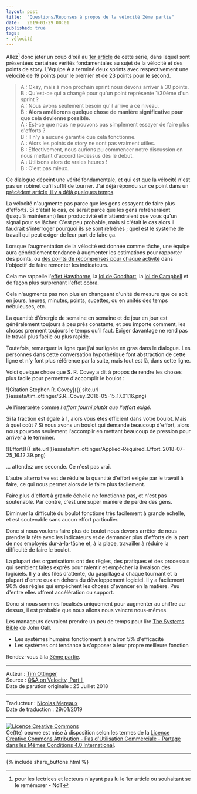 ```yaml
---
layout: post
title:  "Questions/Réponses à propos de la vélocité 2ème partie"
date:   2019-01-29 00:01
published: true
tags:
- vélocité
---
```


Allez[^1] donc jeter un coup d'œil au [1er article](http://www.les-traducteurs-agiles.org/2019/01/01/questions-reponses-a-propos-de-la-velocite-1ere-partie.html) de cette série, dans lequel sont présentées certaines vérités fondamentales au sujet de la vélocité et des points de story. L'équipe A a terminé deux sprints avec respectivement une vélocité de 19 points pour le premier et de 23 points pour le second.

> A : Okay, mais à mon prochain sprint nous devons arriver à 30 points.  
> B : Qu'est-ce qui a changé pour qu'un point représente 1/30ème d'un sprint ?  
> A : Nous avons seulement besoin qu'il arrive à ce niveau.  
> B : **Alors améliorons quelque chose de manière significative pour que cela devienne possible.**  
> A : Est-ce que nous ne pouvons pas simplement essayer de faire plus d'efforts ?  
> B : Il n'y a aucune garantie que cela fonctionne.  
> A : Alors les points de story ne sont pas vraiment utiles.  
> B : Effectivement, nous aurions pu commencer notre discussion en nous mettant d'accord là-dessus dès le début.  
> A : Utilisons alors de vraies heures !  
> B : C'est pas mieux.  

Ce dialogue dépeint une vérité fondamentale, et qui est que la vélocité n'est pas un robinet qu'il suffit de tourner. J'ai déjà répondu sur ce point dans un [précédent article, il y a déjà quelques temps](http://agileotter.blogspot.com/2012/09/14-weird-observations-about-agile-team.html).

La vélocité n'augmente pas parce que les gens essayent de faire plus d'efforts. Si c'était le cas, ce serait parce que les gens refréneraient (jusqu'à maintenant) leur productivité et n'attendraient que vous qu'un signal pour se lâcher. C'est peu probable, mais si c'était le cas alors il faudrait s'interroger pourquoi ils se sont refrénés ; quel est le système de travail qui peut exiger de leur part de faire ça.

Lorsque l'augmentation de la vélocité est donnée comme tâche, une équipe aura généralement tendance à augmenter les estimations pour rapporter des points, ou [des points de récompenses pour chaque activité](https://www.industriallogic.com/blog/stop-using-story-points/) dans l'objectif de faire remonter les indicateurs.

Cela me rappelle l'[effet Hawthorne](https://fr.wikipedia.org/wiki/Effet_Hawthorne), la [loi de Goodhart](https://fr.wikipedia.org/wiki/Loi_de_Goodhart), la [loi de Campbell](https://en.wikipedia.org/wiki/Campbell%27s_law) et de façon plus surprenant l'[effet cobra](https://www.psychologytoday.com/us/blog/machiavellians-gulling-the-rubes/201610/the-cobra-effect-good-intentions-perverse-outcomes).

Cela n'augmente pas non plus en changeant d'unité de mesure que ce soit en jours, heures, minutes, points, sucettes, ou en unités des temps nébuleuses, etc.

La quantité d'énergie de semaine en semaine et de jour en jour est généralement toujours à peu près constante, et peu importe comment, les choses prennent toujours le temps qu'il faut. Exiger davantage ne rend pas le travail plus facile ou plus rapide.

Toutefois, remarquer la ligne que j'ai surlignée en gras dans le dialogue. Les personnes dans cette conversation hypothétique font abstraction de cette ligne et n'y font plus référence par la suite, mais tout est là, dans cette ligne.

Voici quelque chose que S. R. Covey a dit à propos de rendre les choses plus facile pour permettre d'accomplir le boulot :

![Citation Stephen R. Covey]({{ site.url }}assets/tim_ottinger/S.R._Covey_2016-05-15_17.01.16.png)

Je l'interprète comme _l'effort fourni plutôt que l'effort exigé_.

Si la fraction est égale à 1, alors vous êtes efficient dans votre boulot. Mais à quel coût ? Si nous avons un boulot qui demande beaucoup d'effort, alors nous pouvons seulement l'accomplir en mettant beaucoup de pression pour arriver à le terminer.

![Effort]({{ site.url }}assets/tim_ottinger/Applied-Required_Effort_2018-07-25_16.12.39.png)

… attendez une seconde. Ce n'est pas vrai.

L'autre alternative est de réduire la quantité d'effort exigée par le travail à faire, ce qui nous permet alors de le faire plus facilement.

Faire plus d'effort à grande échelle ne fonctionne pas, et n'est pas soutenable. Par contre, c'est une super manière de perdre des gens.

Diminuer la difficulté du boulot fonctione très facilement à grande échelle, et est soutenable sans aucun effort particulier.

Donc si nous voulons faire plus de boulot nous devons arrêter de nous prendre la tête avec les indicateurs et de demander plus d'efforts de la part de nos employés dur-à-la-tâche et, à la place, travailler à réduire la difficulté de faire le boulot.

La plupart des organisations ont des règles, des pratiques et des processus qui semblent faites exprès pour ralentir et empêcher la livraison des logiciels. Il y a des files d'attente, du gaspillage à chaque tournant et la plupart d'entre eux en dehors du développement logiciel. Il y a facilement 90% des règles qui empêchent les choses d'avancer en la matière. Peu d'entre elles offrent accélération ou support.  

Donc si nous sommes focalisés uniquement pour augmenter au chiffre au-dessus, il est probable que nous allons nous vaincre nous-mêmes.

Les manageurs devraient prendre un peu de temps pour lire [The Systems Bible](https://www.amazon.fr/SYSTEMANTICS-SYSTEMS-BIBLE-John-Gall-ebook/dp/B00AK1BIDM/ref=sr_1_1?ie=UTF8&qid=1532553494&sr=8-1&keywords=the+systems+bible) de John Gall.


* Les systèmes humains fonctionnent à environ 5% d'efficacité
* Les systèmes ont tendance à s'opposer à leur propre meilleure fonction


Rendez-vous à la [3ème partie](http://www.les-traducteurs-agiles.org/2019/04/08/questions-reponses-a-propos-de-la-velocite-3eme-partie.html).


[^1]: pour les lectrices et lecteurs n'ayant pas lu le 1er article ou souhaitant se le remémorer - NdT

---
Auteur : [Tim Ottinger](https://plus.google.com/+TimOttinger)  
Source : [Q&A on Velocity, Part II ](https://agileotter.blogspot.com/2018/07/q-on-velocity-part-ii.html)  
Date de parution originale : 25 Juillet 2018  

---
Traducteur : [Nicolas Mereaux](http://www.les-traducteurs-agiles.org/traducteurs/)  
Date de traduction : 29/01/2019  

---

<a rel="license" href="http://creativecommons.org/licenses/by-nc-sa/4.0/"><img alt="Licence Creative Commons" style="border-width:0" src="http://i.creativecommons.org/l/by-nc-sa/4.0/88x31.png" /></a><br />Ce(tte) oeuvre est mise à disposition selon les termes de la <a rel="license" href="http://creativecommons.org/licenses/by-nc-sa/4.0/">Licence Creative Commons Attribution - Pas d'Utilisation Commerciale - Partage dans les Mêmes Conditions 4.0 International</a>.

---

{% include share_buttons.html %}
